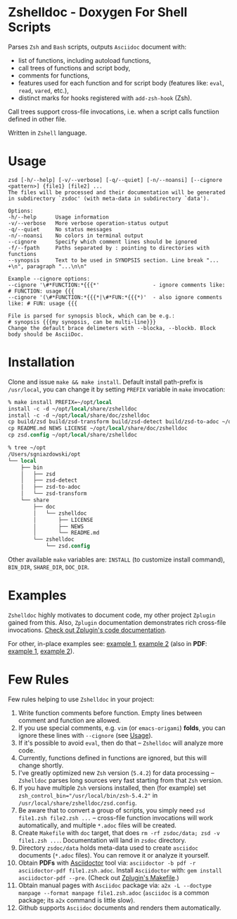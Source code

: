 # Zshelldoc - Doxygen For Shell Scripts

Parses `Zsh` and `Bash` scripts, outputs `Asciidoc` document with:
- list of functions, including autoload functions,
- call trees of functions and script body,
- comments for functions,
- features used for each function and for script body (features like: `eval`, `read`, `vared`, etc.),
- distinct marks for hooks registered with `add-zsh-hook` (Zsh).

Call trees support cross-file invocations, i.e. when a script calls functiion defined in other file.

Written in `Zshell` language.

# Usage

```
zsd [-h/--help] [-v/--verbose] [-q/--quiet] [-n/--noansi] [--cignore <pattern>] {file1} [file2] ...
The files will be processed and their documentation will be generated
in subdirectory `zsdoc' (with meta-data in subdirectory `data').

Options:
-h/--help      Usage information
-v/--verbose   More verbose operation-status output
-q/--quiet     No status messages
-n/--noansi    No colors in terminal output
--cignore      Specify which comment lines should be ignored
-f/--fpath     Paths separated by : pointing to directories with functions
--synopsis     Text to be used in SYNOPSIS section. Line break "... +\n", paragraph "...\n\n"

Example --cignore options:
--cignore '\#*FUNCTION:*{{{*'                 - ignore comments like: # FUNCTION: usage {{{
--cignore '(\#*FUNCTION:*{{{*|\#*FUN:*{{{*)'  - also ignore comments like: # FUN: usage {{{

File is parsed for synopsis block, which can be e.g.:
# synopsis {{{my synopsis, can be multi-line}}}
Change the default brace delimeters with --blocka, --blockb. Block body should be AsciiDoc.

```

# Installation

Clone and issue `make && make install`. Default install path-prefix is `/usr/local`, you
can change it by setting `PREFIX` variable in `make` invocation:

```SystemVerilog
% make install PREFIX=~/opt/local
install -c -d ~/opt/local/share/zshelldoc
install -c -d ~/opt/local/share/doc/zshelldoc
cp build/zsd build/zsd-transform build/zsd-detect build/zsd-to-adoc ~/opt/local/bin
cp README.md NEWS LICENSE ~/opt/local/share/doc/zshelldoc
cp zsd.config ~/opt/local/share/zshelldoc

% tree ~/opt
/Users/sgniazdowski/opt
└── local
    ├── bin
    │   ├── zsd
    │   ├── zsd-detect
    │   ├── zsd-to-adoc
    │   └── zsd-transform
    └── share
        ├── doc
        │   └── zshelldoc
        │       ├── LICENSE
        │       ├── NEWS
        │       └── README.md
        └── zshelldoc
            └── zsd.config
```

Other available `make` variables are: `INSTALL` (to customize install command),
`BIN_DIR`, `SHARE_DIR`, `DOC_DIR`.

# Examples

`Zshelldoc` highly motivates to document code, my other project `Zplugin` gained from this.
Also, `Zplugin` documentation demonstrates rich cross-file invocations.
[Check out Zplugin's code documentation](https://github.com/zdharma/zplugin/tree/master/zsdoc).

For other, in-place examples see:
[example 1](https://github.com/zdharma/zshelldoc/blob/master/examples/zsh-syntax-highlighting.zsh.adoc),
[example 2](https://github.com/zdharma/zshelldoc/blob/master/examples/zsh-autosuggestions.zsh.adoc)
(also in **PDF**:
[example 1](https://raw.githubusercontent.com/zdharma/zshelldoc/master/examples/zsh-syntax-highlighting.zsh.pdf),
[example 2](https://raw.githubusercontent.com/zdharma/zshelldoc/master/examples/zsh-autosuggestions.zsh.pdf)).

# Few Rules

Few rules helping to use `Zshelldoc` in your project:

 1. Write function comments before function. Empty lines between comment and function are allowed.
 1. If you use special comments, e.g. `vim` (or `emacs-origami`) **folds**, you can ignore these lines with `--cignore` (see [Usage](https://github.com/zdharma/zshelldoc#usage)).
 1. If it's possible to avoid `eval`, then do that – `Zshelldoc` will analyze more code.
 1. Currently, functions defined in functions are ignored, but this will change shortly.
 1. I've greatly optimized new `Zsh` version (`5.4.2`) for data processing – `Zshelldoc` parses long sources very fast starting from that `Zsh` version.
 1. If you have multiple `Zsh` versions installed, then (for example) set `zsh_control_bin="/usr/local/bin/zsh-5.4.2"` in `/usr/local/share/zshelldoc/zsd.config`.
 1. Be aware that to convert a group of scripts, you simply need `zsd file1.zsh file2.zsh ...` – cross-file function invocations will work automatically, and multiple `*.adoc` files will be created.
 1. Create `Makefile` with `doc` target, that does `rm -rf zsdoc/data; zsd -v file1.zsh ...`. Documentation will land in `zsdoc` directory.
 1. Directory `zsdoc/data` holds meta-data used to create `asciidoc` documents (`*.adoc` files). You can remove it or analyze it yourself.
 1. Obtain **PDFs** with [Asciidoctor](http://asciidoctor.org/) tool via: `asciidoctor -b pdf -r asciidoctor-pdf file1.zsh.adoc`. Install `Asciidoctor` with: `gem install asciidoctor-pdf --pre`. (Check out [Zplugin's Makefile](https://github.com/zdharma/zplugin/blob/master/zsdoc/Makefile).)
 1. Obtain manual pages with `Asciidoc` package via: `a2x -L --doctype manpage --format manpage file1.zsh.adoc` (`asciidoc` is a common package; its `a2x` command is little slow).
 1. Github supports `Asciidoc` documents and renders them automatically.
